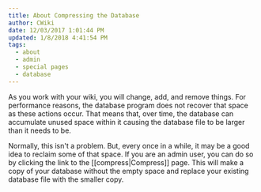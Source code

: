 ```yaml
---
title: About Compressing the Database
author: CWiki
date: 12/03/2017 1:01:44 PM
updated: 1/8/2018 4:41:54 PM 
tags:
  - about
  - admin
  - special pages
  - database
---
```


As you work with your wiki, you will change, add, and remove things. For performance reasons, the database program does not recover that space as these actions occur. That means that, over time, the database can accumulate unused space within it causing the database file to be larger than it needs to be.

Normally, this isn't a problem. But, every once in a while, it may be a good idea to reclaim some of that space. If you are an admin user, you can do so by clicking the link to the [[compress|Compress]] page. This will make a copy of your database without the empty space and replace your existing database file with the smaller copy.
